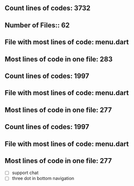 
## Count lines of codes: 3732
## Number of Files:: 62
## File with most lines of code: menu.dart
## Most lines of code in one file: 283


## Count lines of codes: 1997
## File with most lines of code: menu.dart
## Most lines of code in one file: 277


## Count lines of codes: 1997
## File with most lines of code: menu.dart
## Most lines of code in one file: 277

- [ ] support chat
- [ ] three dot in bottom navigation
